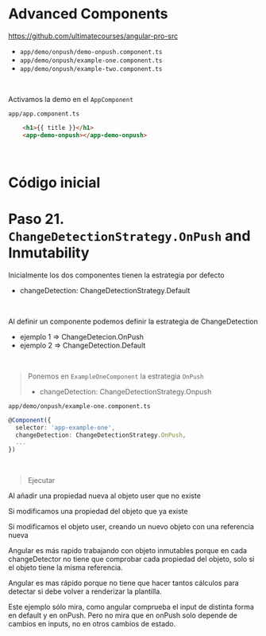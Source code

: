 # Advanced Components

https://github.com/ultimatecourses/angular-pro-src


- `app/demo/onpush/demo-onpush.component.ts`
- `app/demo/onpush/example-one.component.ts`
- `app/demo/onpush/example-two.component.ts`

<br>

Activamos la demo en el `AppComponent`

`app/app.component.ts`
```html
    <h1>{{ title }}</h1>
    <app-demo-onpush></app-demo-onpush>
```
<br>

# Código inicial


# Paso 21. `ChangeDetectionStrategy.OnPush` and Inmutability

Inicialmente los dos componentes tienen la estrategia por defecto
- changeDetection: ChangeDetectionStrategy.Default

<br>

Al definir un componente podemos definir la estrategia de ChangeDetection
- ejemplo 1 => ChangeDetecion.OnPush
- ejemplo 2 =>  ChangeDetection.Default

<br>

> Ponemos en `ExampleOneComponent` la estrategia `OnPush`
> - changeDetection: ChangeDetectionStrategy.Onpush

`app/demo/onpush/example-one.component.ts`
```ts
@Component({
  selector: 'app-example-one',
  changeDetection: ChangeDetectionStrategy.OnPush,
  ...
})
```
<br>

> Ejecutar

Al añadir una propiedad nueva al objeto user que no existe

Si modificamos una propiedad del objeto que ya existe

Si modificamos el objeto user, creando un nuevo objeto con una referencia nueva

Angular es más rapido trabajando con objeto inmutables porque en cada changeDetector no tiene
que comprobar cada propiedad del objeto, solo si el objeto tiene la misma referencia.


Angular es mas rápido porque no tiene que hacer tantos cálculos para detectar si debe volver a renderizar la plantilla.

Este ejemplo sólo mira, como angular comprueba el input de distinta forma en default y en onPush.
Pero no mira que en onPush solo depende de cambios en inputs, no en otros cambios de estado.